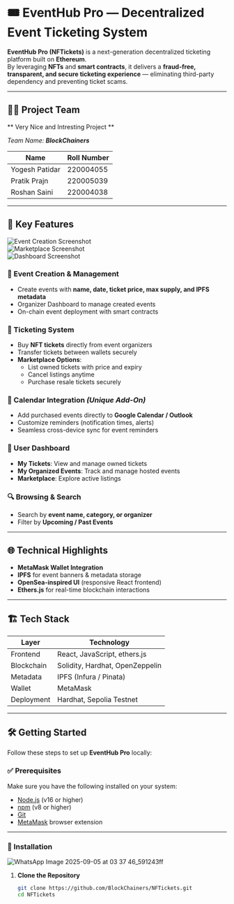 # 🎟 EventHub Pro — Decentralized Event Ticketing System  

**EventHub Pro (NFTickets)** is a next-generation decentralized ticketing platform built on **Ethereum**.  
By leveraging **NFTs** and **smart contracts**, it delivers a **fraud-free, transparent, and secure ticketing experience** — eliminating third-party dependency and preventing ticket scams.  

---

## 👨‍💻 Project Team  

** Very Nice and Intresting Project **

*Team Name: **BlockChainers***  

| Name           | Roll Number |
|----------------|-------------|
| Yogesh Patidar | 220004055   |
| Pratik Prajn   | 220005039   |
| Roshan Saini   | 220004038   |

---

## 🚀 Key Features  

![Event Creation Screenshot](https://github.com/user-attachments/assets/944d79ae-c47d-4324-b3e4-f7011a92711e)  
![Marketplace Screenshot](https://github.com/user-attachments/assets/209bece9-ce77-430f-aaae-2b917d9c2d57)  
![Dashboard Screenshot](https://github.com/user-attachments/assets/50309829-d10b-47de-92e9-8566b9ec2627)  

### 🧾 Event Creation & Management  
- Create events with **name, date, ticket price, max supply, and IPFS metadata**  
- Organizer Dashboard to manage created events  
- On-chain event deployment with smart contracts  

### 🎫 Ticketing System  
- Buy **NFT tickets** directly from event organizers  
- Transfer tickets between wallets securely  
- **Marketplace Options**:  
  - List owned tickets with price and expiry  
  - Cancel listings anytime  
  - Purchase resale tickets securely  

### 📅 Calendar Integration *(Unique Add-On)*  
- Add purchased events directly to **Google Calendar / Outlook**  
- Customize reminders (notification times, alerts)  
- Seamless cross-device sync for event reminders  

### 👤 User Dashboard  
- **My Tickets**: View and manage owned tickets  
- **My Organized Events**: Track and manage hosted events  
- **Marketplace**: Explore active listings  

### 🔍 Browsing & Search  
- Search by **event name, category, or organizer**  
- Filter by **Upcoming / Past Events**  

---

## 🌐 Technical Highlights  
- **MetaMask Wallet Integration**  
- **IPFS** for event banners & metadata storage  
- **OpenSea-inspired UI** (responsive React frontend)  
- **Ethers.js** for real-time blockchain interactions  

---

## 🏗 Tech Stack  

| Layer       | Technology                         |
|-------------|------------------------------------|
| Frontend    | React, JavaScript, ethers.js       |
| Blockchain  | Solidity, Hardhat, OpenZeppelin    |
| Metadata    | IPFS (Infura / Pinata)             |
| Wallet      | MetaMask                           |
| Deployment  | Hardhat, Sepolia Testnet           |

---

## 🛠 Getting Started  

Follow these steps to set up **EventHub Pro** locally:  

### ✅ Prerequisites  
Make sure you have the following installed on your system:  
- [Node.js](https://nodejs.org/) (v16 or higher)  
- [npm](https://www.npmjs.com/) (v8 or higher)  
- [Git](https://git-scm.com/)  
- [MetaMask](https://metamask.io/) browser extension  

---

### 🔧 Installation  
![WhatsApp Image 2025-09-05 at 03 37 46_591243ff](https://github.com/user-attachments/assets/c69aaf88-6d73-4461-ae72-1561d5e83c5b)

1. **Clone the Repository**  
   ```bash
   git clone https://github.com/BlockChainers/NFTickets.git
   cd NFTickets
